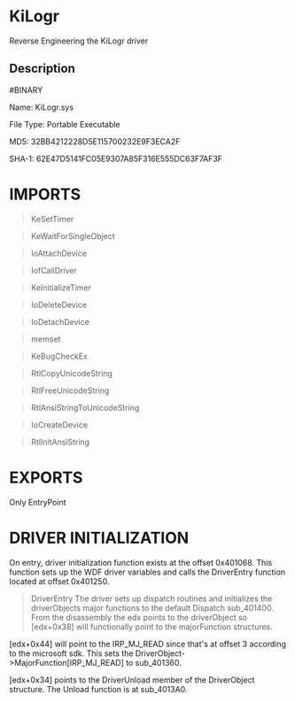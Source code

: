 # KiLogr
Reverse Engineering the KiLogr driver

## Description
#BINARY

Name: KiLogr.sys

File Type: Portable Executable 

MD5: 32BB4212228D5E115700232E9F3ECA2F

SHA-1: 62E47D5141FC05E9307A85F316E555DC63F7AF3F


# IMPORTS
> KeSetTimer

> KeWaitForSingleObject

> IoAttachDevice

> IofCallDriver

> KeInitializeTimer

> IoDeleteDevice

> IoDetachDevice

> memset

> KeBugCheckEx

> RtlCopyUnicodeString

> RtlFreeUnicodeString

> RtlAnsiStringToUnicodeString

> IoCreateDevice

> RtlInitAnsiString

# EXPORTS
Only EntryPoint

# DRIVER INITIALIZATION

On entry, driver initialization function exists at the offset 0x401068. This function sets up the WDF driver variables and calls the DriverEntry function located at offset 0x401250.

> DriverEntry
The driver sets up dispatch routines and initializes the driverObjects major functions to the default Dispatch sub_401400. From the disassembly the edx points to the driverObject so [edx+0x38] will functionally point to the majorFunction structures.

[edx+0x44] will point to the IRP_MJ_READ since that's at offset 3 according to the microsoft sdk. This sets the DriverObject->MajorFunction[IRP_MJ_READ] to sub_401360.

[edx+0x34] points to the DriverUnload member of the DriverObject structure. The Unload function is at sub_4013A0.
